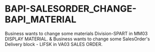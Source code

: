 # BAPI-SALESORDER_CHANGE-BAPI_MATERIAL
Business wants to change some materials Division-SPART in MM03 DISPLAY MATERIAL. &amp; Business wants to change some SalesOrder's Delivery block - LIFSK in VA03 SALES ORDER. 
